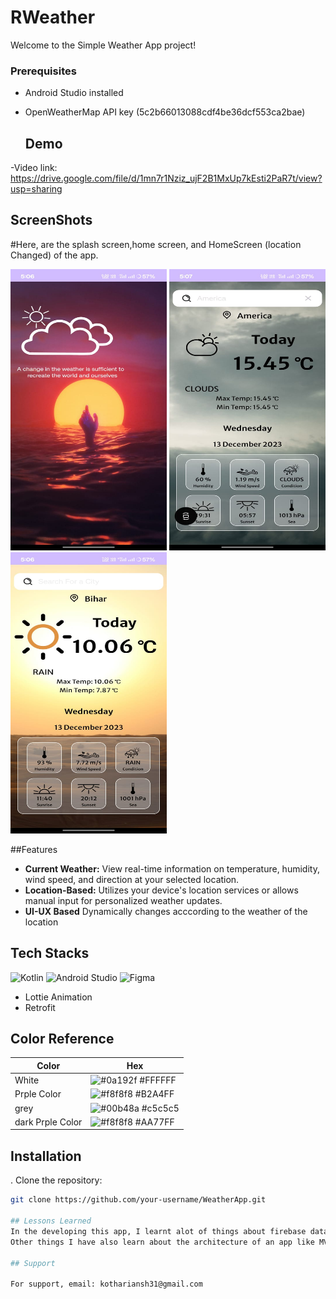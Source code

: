 # RWeather

Welcome to the Simple Weather App project!

### Prerequisites

- Android Studio installed
- OpenWeatherMap API key (5c2b66013088cdf4be36dcf553ca2bae)

  ## Demo
-Video link: https://drive.google.com/file/d/1mn7r1Nziz_ujF2B1MxUp7kEsti2PaR7t/view?usp=sharing

  ## ScreenShots
#Here, are the splash screen,home screen, and HomeScreen (location Changed) of the app.
<p align="left">
<img src="./Splash%20Screen.jpeg" width="250" height="450">
<img src="./Home%20Screen%20(Location%20Change%20Manually).jpeg" width="250" height="450">
<img src="./Home%20Screen%20(default%20address).jpeg" width="250" height="450">
</p>
  


##Features
- **Current Weather:** View real-time information on temperature, humidity, wind speed, and direction at your selected location.
- **Location-Based:** Utilizes your device's location services or allows manual input for personalized weather updates.
- **UI-UX Based** Dynamically changes acccording to the weather of the location



## Tech Stacks

![Kotlin](https://img.shields.io/badge/kotlin-%237F52FF.svg?style=for-the-badge&logo=kotlin&logoColor=white)
![Android Studio](https://img.shields.io/badge/Android%20Studio-3DDC84.svg?style=for-the-badge&logo=android-studio&logoColor=white)
![Figma](https://img.shields.io/badge/figma-%23F24E1E.svg?style=for-the-badge&logo=figma&logoColor=white)
- Lottie Animation
- Retrofit


## Color Reference

| Color             | Hex                                                                |
| ----------------- | ------------------------------------------------------------------ |
|  White | ![#0a192f](https://via.placeholder.com/10/0a192f?text=+) #FFFFFF |
|  Prple Color | ![#f8f8f8](https://via.placeholder.com/10/f8f8f8?text=+) #B2A4FF |
|  grey | ![#00b48a](https://via.placeholder.com/10/00b48a?text=+) #c5c5c5 |
|  dark Prple Color | ![#f8f8f8](https://via.placeholder.com/10/f8f8f8?text=+) #AA77FF |


## Installation
. Clone the repository:

```bash
git clone https://github.com/your-username/WeatherApp.git

## Lessons Learned
In the developing this app, I learnt alot of things about firebase database and storage , how they can manage and shown on the screen .
Other things I have also learn about the architecture of an app like MVVM and others.

## Support

For support, email: kothariansh31@gmail.com





















